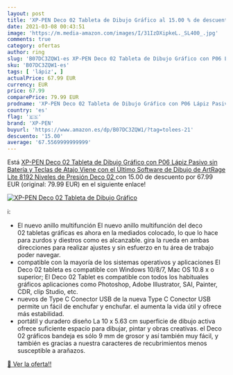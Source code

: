 ```yaml
---
layout: post
title: 'XP-PEN Deco 02 Tableta de Dibujo Gráfico al 15.00 % de descuento'
date: 2021-03-08 00:43:51
image: 'https://m.media-amazon.com/images/I/31IzDXipkeL._SL400_.jpg'
comments: true
category: ofertas
author: ring
slug: 'B07DC3ZQW1-es XP-PEN Deco 02 Tableta de Dibujo Gráfico con P06 Lápiz...'
sku: 'B07DC3ZQW1-es'
tags: [ 'lápiz', ]
actualPrice: 67.99 EUR
currency: EUR
price: 67.99
comparePrice: 79.99 EUR
prodname: 'XP-PEN Deco 02 Tableta de Dibujo Gráfico con P06 Lápiz Pasivo sin Batería y Teclas de Atajo Viene con el Último Software de Dibujo de ArtRage Lite  8192 Niveles de Presión   Deco 02 '
country: 'es'
flag: '🇪🇸'
brand: 'XP-PEN'
buyurl: 'https://www.amazon.es/dp/B07DC3ZQW1/?tag=tolees-21'
descuento: '15.00'
average: '67.5569999999999'
---
```


Está [XP-PEN Deco 02 Tableta de Dibujo Gráfico con P06 Lápiz Pasivo sin Batería y Teclas de Atajo Viene con el Último Software de Dibujo de ArtRage Lite  8192 Niveles de Presión   Deco 02 ](https://www.amazon.es/dp/B07DC3ZQW1/?tag=tolees-21) con 15.00 de descuento por 67.99 EUR (original: 79.99 EUR) en el siguiente enlace!

[![XP-PEN Deco 02 Tableta de Dibujo Gráfico](https://m.media-amazon.com/images/I/31IzDXipkeL._SL400_.jpg)](https://www.amazon.es/dp/B07DC3ZQW1/?tag=tolees-21)

ℹ️:

- El nuevo anillo multifunción El nuevo anillo multifunción del deco 02 tabletas gráficas es ahora en la mediados colocado, lo que lo hace para zurdos y diestros como es alcanzable. gira la rueda en ambas direcciones para realizar ajustes y sin esfuerzo en tu área de trabajo poder navegar.
- compatible con la mayoría de los sistemas operativos y aplicaciones El Deco 02 tableta es compatible con Windows 10/8/7, Mac OS 10.8 x o superior; El Deco 02 Tablet es compatible con todos los habituales gráficos aplicaciones como Photoshop, Adobe Illustrator, SAI, Painter, CDR, clip Studio, etc.
- nuevos de Type C Conector USB de la nueva Type C Conector USB permite un fácil de enchufar y enchufar. el aumenta la vida útil y ofrece más estabilidad.
- portátil y duradero diseño La 10 x 5.63 cm superficie de dibujo activa ofrece suficiente espacio para dibujar, pintar y obras creativas. el Deco 02 gráficos bandeja es sólo 9 mm de grosor y así también muy fácil, y también es gracias a nuestra caracteres de recubrimientos menos susceptible a arañazos.

[🛒 Ver la oferta!!](https://www.amazon.es/dp/B07DC3ZQW1/?tag=tolees-21)
